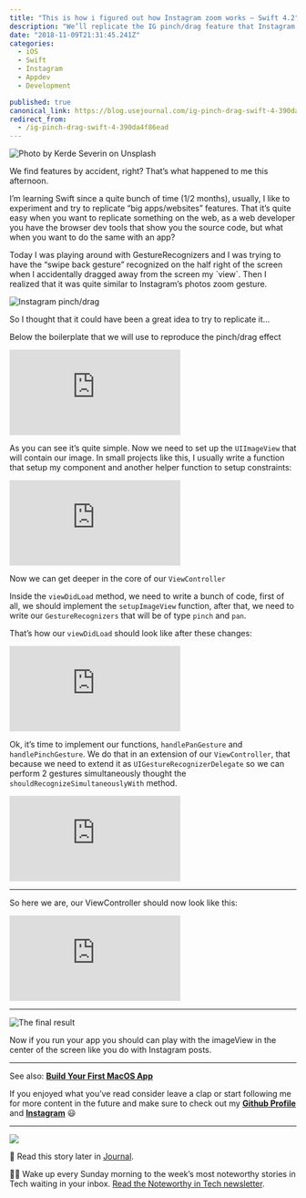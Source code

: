 ```yaml
---
title: "This is how i figured out how Instagram zoom works — Swift 4.2"
description: "We’ll replicate the IG pinch/drag feature that Instagram has on feed’s photos"
date: "2018-11-09T21:31:45.241Z"
categories: 
  - iOS
  - Swift
  - Instagram
  - Appdev
  - Development

published: true
canonical_link: https://blog.usejournal.com/ig-pinch-drag-swift-4-390da4f86ead
redirect_from:
  - /ig-pinch-drag-swift-4-390da4f86ead
---
```


![Photo by [Kerde Severin](https://unsplash.com/@kseverin?utm_source=medium&utm_medium=referral) on [Unsplash](https://unsplash.com?utm_source=medium&utm_medium=referral)](./asset-1)

We find features by accident, right? That’s what happened to me this afternoon.

I’m learning Swift since a quite bunch of time (1/2 months), usually, I like to experiment and try to replicate “big apps/websites” features. That it’s quite easy when you want to replicate something on the web, as a web developer you have the browser dev tools that show you the source code, but what when you want to do the same with an app?

Today I was playing around with GestureRecognizers and I was trying to have the “swipe back gesture” recognized on the half right of the screen when I accidentally dragged away from the screen my \`view\`. Then I realized that it was quite similar to Instagram’s photos zoom gesture.

![Instagram pinch/drag](./asset-2.gif)

So I thought that it could have been a great idea to try to replicate it…

Below the boilerplate that we will use to reproduce the pinch/drag effect

<Embed src="https://gist.github.com/Rawnly/a1448698bb16a31d794dce3bd5cd9a16.js" aspectRatio={0.357} caption="" />

As you can see it’s quite simple. Now we need to set up the `UIImageView` that will contain our image. In small projects like this, I usually write a function that setup my component and another helper function to setup constraints:

<Embed src="https://gist.github.com/Rawnly/605bc04dea7959fd4b9931dee05ddb5e.js" aspectRatio={0.357} caption="" />

Now we can get deeper in the core of our `ViewController`

Inside the `viewDidLoad` method, we need to write a bunch of code, first of all, we should implement the `setupImageView` function, after that, we need to write our `GestureRecognizers` that will be of type `pinch` and `pan`.

That’s how our `viewDidLoad` should look like after these changes:

<Embed src="https://gist.github.com/Rawnly/1d15a58020958789ef267f1daadd5072.js" aspectRatio={0.357} caption="" />

Ok, it’s time to implement our functions, `handlePanGesture` and `handlePinchGesture`. We do that in an extension of our `ViewController`, that because we need to extend it as `UIGestureRecognizerDelegate` so we can perform 2 gestures simultaneously thought the `shouldRecognizeSimultaneouslyWith` method.

<Embed src="https://gist.github.com/Rawnly/1c137933b9c606b6596e9150ab96911c.js" aspectRatio={0.357} caption="" />

---

So here we are, our ViewController should now look like this:

<Embed src="https://gist.github.com/Rawnly/c08b3851c410863d168ba80a6be80bb8.js" aspectRatio={0.357} caption="" />

---

![The final result](./asset-3.gif)

Now if you run your app you should can play with the imageView in the center of the screen like you do with Instagram posts.

---

See also: [**Build Your First MacOS App**](https://medium.com/@fede.vitale/build-your-first-macos-app-5d36d3352691)

If you enjoyed what you’ve read consider leave a clap or start following me for more content in the future and make sure to check out my [**Github Profile**](https://github.com/rawnly) and [**Instagram**](https://instagram.com/fede.vitale)  😃

---

[![](./asset-4.png)](https://usejournal.com/?utm_source=medium.com&utm_medium=noteworthy_blog&utm_campaign=tech&utm_content=guest_post_image)

📝 Read this story later in [Journal](https://usejournal.com/?utm_source=medium.com&utm_medium=noteworthy_blog&utm_campaign=tech&utm_content=guest_post_read_later_text).

👩‍💻 Wake up every Sunday morning to the week’s most noteworthy stories in Tech waiting in your inbox. [Read the Noteworthy in Tech newsletter](https://usejournal.com/newsletter/noteworthy-in-tech/?utm_source=medium.com&utm_medium=noteworthy_blog&utm_campaign=tech&utm_content=guest_post_text).
